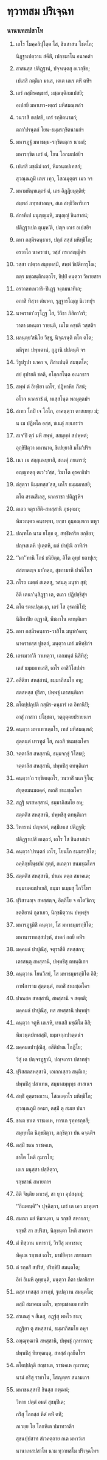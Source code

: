 <h1>ทฺวาทสม ปริเจฺฉท</h1>
<h3>นานาเทสปสาโท</h3>
<ol>
<li>
เถโร โมคฺคลิปุโตฺต โส, ชินสาสน โชตโก;  
  
นิฎฺฐาเปตฺวาน สํคีติํ, เปกฺขมาโน อนาคตํฯ  
</li>
  
<li>
สาสนสฺส ปติฎฺฐานํ, ปจฺจเนฺตสุ อเวกฺขิย;  
  
เปเสสิ กตฺติเก มาเส, เตเต เถเร ตหิํ ตหิํฯ  
</li>
  
<li>
เถรํ กสฺมีรคนฺธารํ, มชฺฌนฺติกมเปสยิ;  
  
อเปสยี มหาเทว-เตฺถรํ มหิสมณฺฑลํฯ  
</li>
  
<li>
วนวาสิํ อเปสยิ, เถรํ รกฺขิตนามกํ;  
  
ตถา’ปรนฺตกํ โยน-ธมฺมรกฺขิตนามกํฯ  
</li>
  
<li>
มหารฎฺฐํ มหาธมฺม-รกฺขิตเตฺถร นามกํ;  
  
มหารกฺขิต เถรํ ตํ, โยน โลกมเปสยิฯ  
</li>
  
<li>
เปเสสิ มชฺฌิมํ เถรํ, หิมวนฺตปเทสกํ;  
  
สุวณฺณภูมิํ เถเร เทฺว, โสณมุตฺตร เมว จฯ  
</li>
  
<li>
มหามหินฺทเตฺถรํ ตํ, เถร อิฎฺฎิยมุตฺติยํ;  
  
สมฺพลํ ภทฺทสาลญฺจ, สเก สทฺธิวิหาริเกฯ  
</li>
  
<li>
ลํกาทีเป  
มนุญฺญมฺหิ, มนุญฺญํ ชินสาสนํ;  
  
ปติฎฺฐาเปถ ตุเมฺห’ติ, ปญฺจ เถเร อเปสยิฯ  
</li>
  
<li>
ตทา กสฺมีรคนฺธาเร, ปกฺกํ สสฺสํ มหิทฺธิโก;  
  
อรวาโล นาคราชา, วสฺสํ กรกสญฺญิตํฯ  
</li>
  
<li>
วสฺสา เปตฺวา สมุทฺทสฺมิํ, สพฺพํ ขิปติทารุโณ;  
  
ตตฺร มชฺฌนฺติกเตฺถโร, ขิปฺปํ คนฺตฺวา วิหายสาฯ  
</li>
  
<li>
อรวาลทเหวาริ-ปิเฎฺฐ จงฺกมนาทิเก;  
  
อกาสิ ทิสฺวา ตํนาคา, รุฎฺฐารโญฺญ นิเวทยุํฯ  
</li>
  
<li>
นาคราชา’ถรุโฎฺฐ โส, วิวิธา ภิสิกา’กริ;  
  
วาตา มหนฺตา วายนฺติ, เมโฆ คชฺชติ วสฺสติฯ  
</li>
  
<li>
ผลนฺตฺย’สนิโย วิชฺชุ, นิจฺฉรนฺติ ตโต ตโต;  
  
มหิรุหา ปพฺพตานํ, กูฎานิ ปปตนฺติ จฯ  
</li>
  
<li>
วิรูปรูปา นาคา จ, ภิํสาเปนฺติ สมนฺตโต;  
  
สยํ ธุปายติ ชลติ, อโกฺกสโนฺต อเนกธาฯ  
</li>
  
<li>
สพฺพํ ตํ อิทฺธิยา เถโร, ปฎิพาหิย ภิํสนํ;  
  
อโวจ นาคราชํ ตํ, ทเสฺสโนฺต พลมุตฺตมํฯ  
</li>
  
<li>
สเทว โกปิ เจ โลโก, อาคนฺตฺวา ตาสเยยฺย มํ;  
  
น เม ปฎิพโล อสฺส, ชเนตุํ ภยเภรวํฯ  
</li>
  
<li>
สเจ’ปิ ตฺวํ มหิํ สพฺพํ, สสมุทฺทํ สปพฺพตํ;  
  
อุกฺขิปิตฺวา มหานาค, ขิเปยฺยาสิ มโม’ปริฯ  
</li>
  
<li>
เนว เม สกฺกุเณยฺยาสิ, ชเนตุํ ภยเภรวํ;  
  
อญฺญทตฺถุ ตเว‘ว’สฺส, วิฆาโต อุรคาธิปฯ  
</li>
  
<li>
ตํสุตฺวา นิมฺมทสฺส’สฺส, เถโร ธมฺมมเทสยิ;  
  
ตโต สรณสีเลสุ, นาคราชา ปติฎฺฐหิฯ  
</li>
  
<li>
ตเถว จตุราสีติ-สหสฺสานิ ภุชงฺคมา;  
  
หิมวเนฺตว คนฺธพฺพา, ยกฺขา กุมฺภณฺฑกา พหูฯ  
</li>
  
<li>
ปณฺฑโก นาม ยโกฺข ตุ, สทฺธิํหาริต ยกฺขิยา;  
  
ปญฺจสเตหิ ปุเตฺตหิ, ผลํ ปาปุณิ อาทิกํฯ  
</li>
  
<li>
‘‘มา’’ทานิ  
โกธํ ชนิยิตฺถ, อิโต อุทฺธํ ยถาปุเร;  
  
สสฆาตญฺจ มา’กตฺถ, สุขกามาหิ ปาณิโนฯ  
</li>
  
<li>
กโรถ เมตฺตํ สเตฺตสุ, วสนฺตุ มนุชา สุขํ;  
  
อิติ เตนา’นุสิฎฺฐา เต, ตเถว ปฎิปชฺชิสุํฯ  
</li>
  
<li>
ตโต รตนปลฺลเงฺก, เถรํ โส อุรคาธิโป;  
  
นิสีทาปิย อฎฺฐาสิ, พีชมาโน ตทนฺติเกฯ  
</li>
  
<li>
ตทา กสฺมีรคนฺธาร-วาสิโน มนุชา’คตา;  
  
นาคราชสฺส ปูชตฺถํ, มนฺตฺวา เถรํ มหิทฺธิกํฯ  
</li>
  
<li>
เถรเมวา’ภิ วาเทตฺวา, เอกมนฺตํ นิสีทิสุํ;  
  
เตสํ ธมฺมมเทเสสิ, เถโร อาสิวิโสปมํฯ  
</li>
  
<li>
อสีติยา สหสฺสานํ, ธมฺมาภิสมโย อหุ;  
  
สตสหสฺส ปุริสา, ปพฺพชุํ เถรสนฺติเกฯ  
</li>
  
<li>
ตโตปฺปภุปติ กสฺมิร-คนฺธารํ เต อิทานิปิ;  
  
อาสุํ กาสาว ปโชฺชตา, วตฺถุตฺตยปรายนาฯ  
</li>
  
<li>
คนฺตฺวา มหาเทวเตฺถโร, เทสํ มหิสมณฺฑลํ;  
  
สุตฺตนฺตํ เทวทูตํ โส, กเถสิ ชนมชฺฌโคฯ  
</li>
  
<li>
จตฺตาลีส สหสฺสานิ, ธมฺมจกฺขุํ วิโสธยุํ;  
  
จตฺตาลีส สหสฺสานิ, ปพฺพชิํสุ ตทนฺติเกฯ  
</li>
  
<li>
คนฺตฺวา’ถ รกฺขิตเตฺถโร, วนวาสิํ นเภ ฐิโต;  
  
สํยุตฺตมนมตคฺคํ, กเถสิ ชนมชฺฌโคฯ  
</li>
  
<li>
สฎฺฐิ นรสหสฺสานํ, ธมฺมาภิสมโย อหุ;  
  
สตฺตติํส สหสฺสานิ, ปพฺพชิํสุ ตทนฺติเกฯ  
</li>
  
<li>
วิหารานํ ปญฺจสตํ, ตสฺมิํเทเส ปติฎฺฐหิ;  
  
ปติฎฺฐาเปสิ ตเตฺถวํ, เถโร โส ชินสาสนํฯ  
</li>
  
<li>
คนฺตฺวา’ปรนฺตกํ เถโร, โยนโก ธมฺมรกฺขิโต;  
  
อคฺคิกฺขโนฺธปมํ สุตฺตํ, กเถตฺวา ชนมชฺฌโคฯ  
</li>
  
<li>
สตฺตติํส สหสฺสานิ, ปาเณ ตตฺถ สมาคเต;  
  
ธมฺมามตมปาเยสิ, ธมฺมา ธเมฺมสุ โกวิโทฯ  
</li>
  
<li>
ปุริสานญฺจ สหสฺสญฺจ, อิตฺถิโย จ ตโต’ธิกา;  
  
ขตฺติยานํ กุลาเยว, นิกฺขมิตฺวาน ปพฺพชุํฯ  
</li>
  
<li>
มหารฎฺฐมิสี  
คนฺตฺวา, โส มหาธมฺมรกฺขิโต;  
  
มหานารทกสฺสปวฺหํ, ชาตกํ กถยี ตหิํฯ  
</li>
  
<li>
มคฺคผลํ ปาปุณิํสุ, จตุราสีติ สหสฺสกา;  
  
เตรสนฺตุ สหสฺสานิ, ปพฺพชิํสุ ตทนฺติเกฯ  
</li>
  
<li>
คนฺตฺวาน โยนวิสยํ, โส มหาธมฺมรกฺขิโต อิสิ;  
  
กาฬการาม สุตฺตนฺตํ, กเถสิ ชนมชฺฌโคฯ  
</li>
  
<li>
ปาณสต สหสฺสานิ, สหสฺสานิ จ สตฺตติ;  
  
มคฺคผลํ ปาปุณิํสุ, ทส สหสฺสานิ ปพฺพชุํฯ  
</li>
  
<li>
คนฺตฺวา จตูหิ เถเรหิ, เทเสสิ มชฺฌิโม อิสิ;  
  
หิมวนฺตปเทสสฺมิํ, ธมฺมจกฺกปวตฺตนํฯ  
</li>
  
<li>
มคฺคผลปาปุณิํสุ, อสีติปาณ โกฎิโย;  
  
วิสุํ เต ปญฺจรฎฺฐานิ, ปญฺจเถรา ปสาทยุํฯ  
</li>
  
<li>
ปุริสสตสหสฺสานิ, เอเกกเสฺสว สนฺติเก;  
  
ปพฺพชิํสุ ปสาเทน, สมฺมาสมฺพุทฺธ สาสเนฯ  
</li>
  
<li>
สทฺธิํ อุตฺตรเถเรน, โสณเตฺถโร มหิทฺธิโก;  
  
สุวณฺณภูมิํ อคมา, ตสฺมิํ ตุ สมเย ปนฯ  
</li>
  
<li>
ชาเต ชาเต ราชเคเห, ทารเก รุทฺทรกฺขสี;  
  
สมุทฺทโต นิกฺขมิตฺวา, ภกฺขิตฺวา ปน คจฺฉติฯ  
</li>
  
<li>
ตสฺมิํ ขเณ ราชเคเห,  
  
ชาโต โหติ กุมารโก;  
  
เถเร มนุสฺสา ปสฺสิตฺวา,  
  
รกฺขสานํ สหายกาฯ  
</li>
  
<li>
อิติ จินฺติย มาเรตุํ, สา ยุวา อุปสงฺกมุํ;  
  
‘‘กิเมตนฺติ’’จ ปุจฺฉิตฺวา, เถรํ เต เอว มาหุเตฯ  
</li>
  
<li>
สมณา มยํ หิมวนฺตา, น รกฺขสิ สหายกา;  
  
รกฺขสี สา สปริสา, นิกฺขนฺตา โหติ สาคราฯ  
</li>
  
<li>
ตํ ทิสฺวาน มหาราวํ, วิรวิํสุ มหาชนา;  
  
ทิคุเณ รกฺขเส เถโร, มาปยิตฺวา ภยานเกฯ  
</li>
  
<li>
ตํ  
รกฺขสิํ สปริสํ, ปริกฺขิปิ สมนฺตโต;  
  
อิทํ อิเมหิ อุทฺธนฺติ, มนฺตฺวา ภีตา ปลายิสาฯ  
</li>
  
<li>
ตสฺส เทสสฺส อารกฺขํ, ฐเปตฺวาน สมนฺตโต;  
  
ตสฺมิํ สมาคเม เถโร, พฺรหฺมชาลมเทสยิฯ  
</li>
  
<li>
สรเณสุ จ สีเลสุ, อฎฺฐํสุ พหโว ชนา;  
  
สฎฺฐิยา ตุ สหสฺสานํ, ธมฺมาภิสมโย อหุฯ  
</li>
  
<li>
อฑฺฒุฑฺฒานิ สหสฺสานิ, ปพฺพชุํ กุลทารกา;  
  
ปพฺพชิํสุ ทิยฑฺฒนฺตุ, สหสฺสํ กุลธีตโรฯ  
</li>
  
<li>
ตโตปฺปภุติ สญฺชาเต, ราชเคเห กุมารเก;  
  
นามํ กริํสุ ราชาโน, โสณุตฺตร สนามเกฯ  
</li>
  
<li>
มหาชนสฺสาปิ ชินสฺส กฑฺฒนํ;  
  
วิหาย ปตฺตํ อมตํ สุขมฺปิเต;  
  
กริํสุ โลกสฺส หิตํ ตหิํ ตหิํ;  
  
ภเวยฺย โย โลกหิเต ปมาทวาติฯ  
</li>
  
สุชนปฺปสาท สํเวคตฺถาย กเต มหาวํเส  
</li>
  
นานาเทสปสาโท นาม ทฺวาทสโม ปริเจฺฉโทฯ  
</li>
  
  
  
  
  